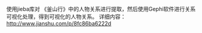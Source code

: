使用jieba库对 《釜山行》中的人物关系进行提取，然后使用Gephi软件进行关系可视化处理，得到可视化的人物关系。
详细内容：http://www.jianshu.com/p/8fc86ba6222d
